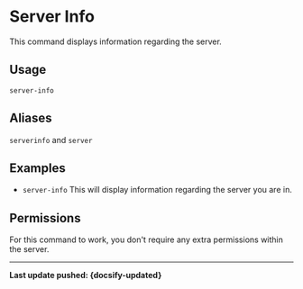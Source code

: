 # Server Info
This command displays information regarding the server.

## Usage
`server-info`

## Aliases
`serverinfo` and `server`

## Examples
- `server-info` This will display information regarding the server you are in. 

## Permissions
For this command to work, you don't require any extra permissions within the server.

----

**Last update pushed: {docsify-updated}**